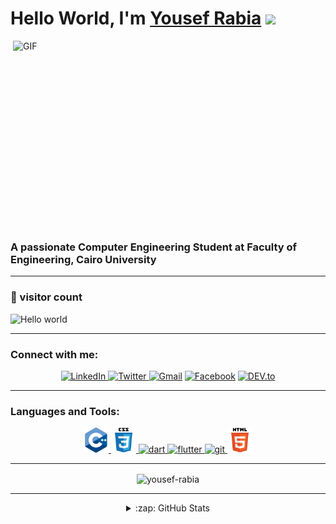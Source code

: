 <h1 align="left">Hello World, I'm <a href="https://yousef-rabia.github.io/My-Personal-Website/" target="_blank">Yousef Rabia</a> <img src="https://media.giphy.com/media/WUlplcMpOCEmTGBtBW/giphy.gif" width="30"></h1>

 <img align="right" alt="GIF" src="https://cdn.dribbble.com/users/1292677/screenshots/6139167/media/fcf7fd0c619bb87706533079240915f3.gif" width="500" height="320" />
<h3 align="left">A passionate Computer Engineering Student at Faculty of Engineering, Cairo University</h3>
<hr />

<h3 align="left"> 👀 visitor count</h3>
<img src="https://profile-counter.glitch.me/Yousef-Rabia/count.svg" alt="Hello world" />

<hr />


<h3 align="left">Connect with me:</h3>
<div align="center">
<a href="www.linkedin.com/in/yousef-rabia-b260a9201" target="_blank"><img src="https://img.shields.io/badge/LinkedIn-%230077B5.svg?&style=flat-square&logo=linkedin&logoColor=white" target="_blank" alt="LinkedIn" width=8%> </a>
<a href="https://twitter.com/Yousef__Rabia" target="_blank"><img src="https://img.shields.io/badge/Twitter-1DA1F2?style=for-the-badge&logo=twitter&logoColor=white" target="_blank" alt="Twitter" width=8%> </a>
 <a href="mailto:yousef.mohamed.rabia@gmail.com" target="_blank"><img src="https://img.shields.io/badge/Gmail-D14836?style=for-the-badge&logo=gmail&logoColor=white" target="_blank" alt="Gmail" width=6.8%></a>
<a href="https://www.facebook.com/yousef.rabia.33" target="_blank"><img src="https://img.shields.io/badge/Facebook-%231877F2.svg?&style=flat-square&logo=facebook&logoColor=white" target="_blank" alt="Facebook" width=8%></a>
<a href="https://dev.to/yousef_rabia" target="_blank" ><img src="https://img.shields.io/badge/DEV-%230A0A0A.svg?&style=flat-square&logo=DEV.to&logoColor=white" alt="DEV.to" target="_blank" width=6.8%></a>

</div>
<hr />

<h3 align="left">Languages and Tools:</h3>
<div align="center">
<a href="https://www.w3schools.com/cpp/" target="_blank" rel="noreferrer"> <img src="https://raw.githubusercontent.com/devicons/devicon/master/icons/cplusplus/cplusplus-original.svg" alt="cplusplus" width="40" height="40"/> </a> <a href="https://www.w3schools.com/css/" target="_blank" rel="noreferrer"> <img src="https://raw.githubusercontent.com/devicons/devicon/master/icons/css3/css3-original-wordmark.svg" alt="css3" width="40" height="40"/> </a> <a href="https://dart.dev" target="_blank" rel="noreferrer"> <img src="https://www.vectorlogo.zone/logos/dartlang/dartlang-icon.svg" alt="dart" width="40" height="40"/> </a> <a href="https://flutter.dev" target="_blank" rel="noreferrer"> <img src="https://www.vectorlogo.zone/logos/flutterio/flutterio-icon.svg" alt="flutter" width="40" height="40"/> </a> <a href="https://git-scm.com/" target="_blank" rel="noreferrer"> <img src="https://www.vectorlogo.zone/logos/git-scm/git-scm-icon.svg" alt="git" width="40" height="40"/> </a> <a href="https://www.w3.org/html/" target="_blank" rel="noreferrer"> <img src="https://raw.githubusercontent.com/devicons/devicon/master/icons/html5/html5-original-wordmark.svg" alt="html5" width="40" height="40"/> </a>

</div>
<hr />

<div align="center">
<p><img align="center" src="https://github-readme-stats.vercel.app/api/top-langs?username=yousef-rabia&show_icons=true&locale=en&layout=compact" alt="yousef-rabia" /></p><hr />


  <details>
  <summary>:zap: GitHub Stats</summary>

  <p>&nbsp;<img align="center" src="https://github-readme-stats.vercel.app/api?username=yousef-rabia&show_icons=true&locale=en" alt="yousef-rabia" /></p><hr />


<p><img align="center" src="https://github-readme-streak-stats.herokuapp.com/?user=yousef-rabia&" alt="yousef-rabia" /></p><hr />

  <p><img align="center" src="https://github-profile-summary-cards.vercel.app/api/cards/profile-details?username=Yousef-Rabia&theme=vue" alt="yousef-rabia" /></p><hr />

  <p><img align="center" src="https://activity-graph.herokuapp.com/graph?username=Yousef-Rabia&theme=minimal" alt="yousef-rabia" /></p>

</details>
  

</div>
